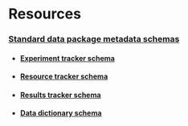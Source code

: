 # Resources


### [Standard data package metadata schemas](../schemas/index.md)

* #### [Experiment tracker schema](../schemas/md_experiment_tracker.md)
* #### [Resource tracker schema](../schemas/md_resource_tracker.md)
* #### [Results tracker schema](../schemas/md_results_tracker.md)
* #### [Data dictionary schema](../schemas/md_data_dictionary_fields.md)
